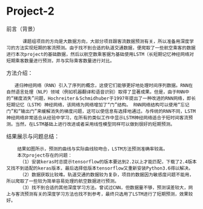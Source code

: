 # Project-2
前言（背景）

          课题组项目的方向是大数据方向，大部分项目跟客流数据预测有关，所以准备用深度学习的方法实现短期的客流预测。由于找不到合适的轨道交通数据，便爬取了一些航空乘客的数据进行本次project的基础数据，然后以航空数乘客据为基础使用LSTM（长短期记忆神经网络对短期乘客数量进行预测，并与实际乘客数量进行对比。

方法介绍：
    
       递归神经网络（RNN）引入了序列的概念，这使它们能够更好地处理时间序列数据。RNN在自然语言处理（NLP）领域（例如机器翻译和语音识别）取得了显著成果。但是，由于RNN中的“梯度消失”问题，Hochreiter＆Schmidhuber于1997年提出了一种改进的RNN网络，即长短期记忆（LSTM）神经网络，该网络为网络增加了“门”结构。 RNN网络结构可以使用“忘记门”和“输出门”来缓解消失的梯度问题，这可以使信息有选择地通过。与传统的RNN不同，LSTM神经网络非常适合从经验中学习，在所有的类似工作中显示LSTM神经网络适合于短时间客流预测。当然，在LSTM基础上进行改进或者采用线性模型同样可以做到很好的短期预测。
          
结果展示与问题总结：

        结果如图所示，预测的曲线与实际曲线较吻合，LSTM方法预测准确率较高。
        本次project存在的问题：
         （1）安装keras时总提示tensorflow的版本要达到2.2以上才能匹配，下载了2.4版本又找不到适配的keras版本，最后选择低版本tensorflow又重新安装Python3.6得以解决。
         （2）数据获取比较难。轨道交通的数据较为复杂，项目的数据因为敏感度问题不能用，所以爬取了一些较为简单容易处理的航空数据进行预测。
         （3）找不到合适的其他深度学习方法。曾试过CNN，但数据量不够，预测误差较大，网上与客流预测有关的深度学习方法也找不到参考，最终只选用了LSTM进行了短期预测，效果较好。
          
 
         
